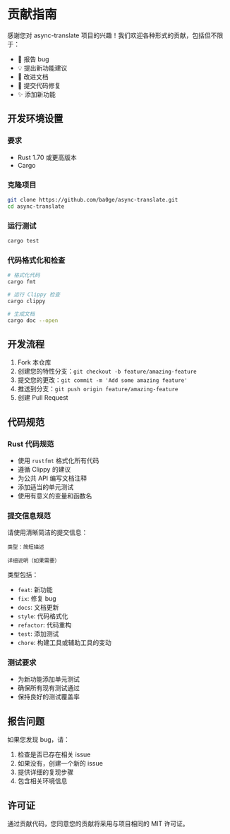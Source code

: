 # 贡献指南

感谢您对 async-translate 项目的兴趣！我们欢迎各种形式的贡献，包括但不限于：

- 🐛 报告 bug
- 💡 提出新功能建议
- 📝 改进文档
- 🔧 提交代码修复
- ✨ 添加新功能

## 开发环境设置

### 要求

- Rust 1.70 或更高版本
- Cargo

### 克隆项目

```bash
git clone https://github.com/ba0ge/async-translate.git
cd async-translate
```

### 运行测试

```bash
cargo test
```

### 代码格式化和检查

```bash
# 格式化代码
cargo fmt

# 运行 Clippy 检查
cargo clippy

# 生成文档
cargo doc --open
```

## 开发流程

1. Fork 本仓库
2. 创建您的特性分支：`git checkout -b feature/amazing-feature`
3. 提交您的更改：`git commit -m 'Add some amazing feature'`
4. 推送到分支：`git push origin feature/amazing-feature`
5. 创建 Pull Request

## 代码规范

### Rust 代码规范

- 使用 `rustfmt` 格式化所有代码
- 遵循 Clippy 的建议
- 为公共 API 编写文档注释
- 添加适当的单元测试
- 使用有意义的变量和函数名

### 提交信息规范

请使用清晰简洁的提交信息：

```
类型：简短描述

详细说明（如果需要）
```

类型包括：
- `feat`: 新功能
- `fix`: 修复 bug
- `docs`: 文档更新
- `style`: 代码格式化
- `refactor`: 代码重构
- `test`: 添加测试
- `chore`: 构建工具或辅助工具的变动

### 测试要求

- 为新功能添加单元测试
- 确保所有现有测试通过
- 保持良好的测试覆盖率

## 报告问题

如果您发现 bug，请：

1. 检查是否已存在相关 issue
2. 如果没有，创建一个新的 issue
3. 提供详细的复现步骤
4. 包含相关环境信息

## 许可证

通过贡献代码，您同意您的贡献将采用与项目相同的 MIT 许可证。